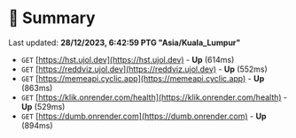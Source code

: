 # 📖 Summary
Last updated: **28/12/2023, 6:42:59 PTG "Asia/Kuala_Lumpur"**

- `GET` [https://hst.ujol.dev](https://hst.ujol.dev) - **Up** (614ms)
- `GET` [https://reddviz.ujol.dev](https://reddviz.ujol.dev) - **Up** (552ms)
- `GET` [https://memeapi.cyclic.app](https://memeapi.cyclic.app) - **Up** (863ms)
- `GET` [https://klik.onrender.com/health](https://klik.onrender.com/health) - **Up** (529ms)
- `GET` [https://dumb.onrender.com](https://dumb.onrender.com) - **Up** (894ms)
